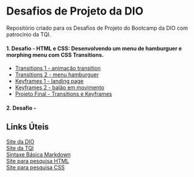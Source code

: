 # Desafios de Projeto da DIO
Repositório criado para os Desafios de Projeto do Bootcamp da DIO com patrocínio da TQI.

#### 1. Desafio - HTML e CSS: Desenvolvendo um menu de hamburguer e morphing menu com CSS Transitions.
* [Transitions 1 - animação transition](https://victorhugosdev.github.io/Transitions-1/)
* [Transitions 2 - menu hamburguer](https://victorhugosdev.github.io/Transitions-2/)
* [Keyframes 1 - landing page](https://victorhugosdev.github.io/Keyframes-1/)
* [Keyframes 2 - balão em movimento](https://victorhugosdev.github.io/Keyframes-2/)
* [Projeto Final - Transitions e Keyframes](https://victorhugosdev.github.io/projeto-final-HTML-CSS/)
#### 2. Desafio -

## Links Úteis
[Site da DIO](https://www.dio.me/) <br>
[Site da TQI](https://www.tqi.com.br/) <br>
[Sintaxe Básica Markdown](https://www.markdownguide.org/basic-syntax) <br>
[Site para pesquisa HTML](https://www.w3schools.com/html/default.asp) <br>
[Site para pesquisa CSS](https://www.w3schools.com/css/default.asp)
